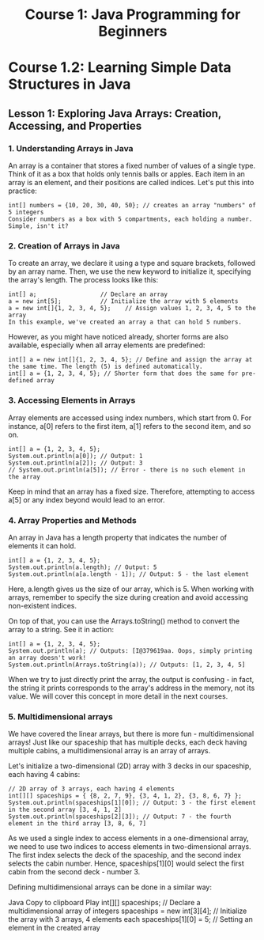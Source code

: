 <h1 align='center'> Course 1: Java Programming for Beginners </h1> 

# Course 1.2: Learning Simple Data Structures in Java
## Lesson 1: Exploring Java Arrays: Creation, Accessing, and Properties

### 1. Understanding Arrays in Java
An array is a container that stores a fixed number of values of a single type. Think of it as a box that holds only tennis balls or apples. Each item in an array is an element, and their positions are called indices. Let's put this into practice:

    int[] numbers = {10, 20, 30, 40, 50}; // creates an array "numbers" of 5 integers
    Consider numbers as a box with 5 compartments, each holding a number. Simple, isn't it?

### 2. Creation of Arrays in Java
To create an array, we declare it using a type and square brackets, followed by an array name. Then, we use the new keyword to initialize it, specifying the array's length. The process looks like this:

    int[] a;                  // Declare an array
    a = new int[5];           // Initialize the array with 5 elements
    a = new int[]{1, 2, 3, 4, 5};    // Assign values 1, 2, 3, 4, 5 to the array
    In this example, we've created an array a that can hold 5 numbers.

However, as you might have noticed already, shorter forms are also available, especially when all array elements are predefined:


    int[] a = new int[]{1, 2, 3, 4, 5}; // Define and assign the array at the same time. The length (5) is defined automatically.
    int[] a = {1, 2, 3, 4, 5}; // Shorter form that does the same for pre-defined array

### 3. Accessing Elements in Arrays
Array elements are accessed using index numbers, which start from 0. For instance, a[0] refers to the first item, a[1] refers to the second item, and so on.


    int[] a = {1, 2, 3, 4, 5};
    System.out.println(a[0]); // Output: 1
    System.out.println(a[2]); // Output: 3
    // System.out.println(a[5]); // Error - there is no such element in the array
Keep in mind that an array has a fixed size. Therefore, attempting to access a[5] or any index beyond would lead to an error.

### 4. Array Properties and Methods
An array in Java has a length property that indicates the number of elements it can hold.

    int[] a = {1, 2, 3, 4, 5};
    System.out.println(a.length); // Output: 5
    System.out.println(a[a.length - 1]); // Output: 5 - the last element
Here, a.length gives us the size of our array, which is 5. When working with arrays, remember to specify the size during creation and avoid accessing non-existent indices.

On top of that, you can use the Arrays.toString() method to convert the array to a string. See it in action:

    int[] a = {1, 2, 3, 4, 5};
    System.out.println(a); // Outputs: [I@379619aa. Oops, simply printing an array doesn't work!
    System.out.println(Arrays.toString(a)); // Outputs: [1, 2, 3, 4, 5]
When we try to just directly print the array, the output is confusing - in fact, the string it prints corresponds to the array's address in the memory, not its value. We will cover this concept in more detail in the next courses.

### 5. Multidimensional arrays
We have covered the linear arrays, but there is more fun - multidimensional arrays! Just like our spaceship that has multiple decks, each deck having multiple cabins, a multidimensional array is an array of arrays.

Let's initialize a two-dimensional (2D) array with 3 decks in our spaceship, each having 4 cabins:

    // 2D array of 3 arrays, each having 4 elements
    int[][] spaceships = { {8, 2, 7, 9}, {3, 4, 1, 2}, {3, 8, 6, 7} };
    System.out.println(spaceships[1][0]); // Output: 3 - the first element in the second array [3, 4, 1, 2]
    System.out.println(spaceships[2][3]); // Output: 7 - the fourth element in the third array [3, 8, 6, 7]
As we used a single index to access elements in a one-dimensional array, we need to use two indices to access elements in two-dimensional arrays. The first index selects the deck of the spaceship, and the second index selects the cabin number. Hence, spaceships[1][0] would select the first cabin from the second deck - number 3.

Defining multidimensional arrays can be done in a similar way:

Java
Copy to clipboard
Play
int[][] spaceships;                  // Declare a multidimensional array of integers
spaceships = new int[3][4];          // Initialize the array with 3 arrays, 4 elements each
spaceships[1][0] = 5;                // Setting an element in the created array
